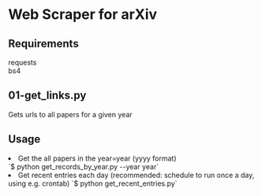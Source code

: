 # Web Scraper for arXiv

## Requirements  
requests  
bs4  


## 01-get_links.py 
Gets urls to all papers for a given year



## Usage 
<li>Get the all papers in the year=year (yyyy format)<br />
`$ python get_records_by_year.py --year year`

<li>Get recent entries each day (recommended: schedule to run once a day, using e.g. crontab)
`$ python get_recent_entries.py`
